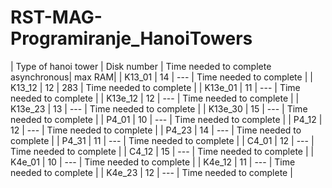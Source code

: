 # RST-MAG-Programiranje_HanoiTowers

| Type of hanoi tower | Disk number | Time needed to complete asynchronous| max RAM|
| K13_01 | 14 | --- | Time needed to complete |
| K13_12 | 12 | 283 | Time needed to complete |
| K13e_01 | 11 | --- | Time needed to complete |
| K13e_12 | 12 | --- | Time needed to complete |
| K13e_23 | 13 | --- | Time needed to complete |
| K13e_30 | 15 | --- | Time needed to complete |
| P4_01 | 10 | --- | Time needed to complete |
| P4_12 | 12 | --- | Time needed to complete |
| P4_23 | 14 | --- | Time needed to complete |
| P4_31 | 11 | --- | Time needed to complete |
| C4_01 | 12 | --- | Time needed to complete |
| C4_12 | 15 | --- | Time needed to complete |
| K4e_01 | 10 | --- | Time needed to complete |
| K4e_12 | 11 | --- | Time needed to complete |
| K4e_23 | 12 | --- | Time needed to complete |
